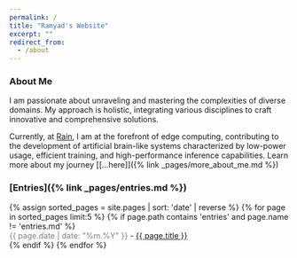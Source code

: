 ```yaml
---
permalink: /
title: "Ramyad's Website"
excerpt: ""
redirect_from:
  - /about
---
```

### About Me

I am passionate about unraveling and mastering the complexities of diverse domains. My approach is holistic, integrating various disciplines to craft innovative and comprehensive solutions.  

Currently, at [Rain](https://rain.ai/), I am at the forefront of edge computing, contributing to the development of artificial brain-like systems characterized by low-power usage, efficient training, and high-performance inference capabilities. Learn more about my journey [[...here]]({% link _pages/more_about_me.md %})  


### [Entries]({% link _pages/entries.md %})

<ul id="recent-posts" style="list-style-type: none; padding-left: 0">
{% assign sorted_pages = site.pages | sort: 'date' | reverse %}
{% for page in sorted_pages limit:5 %}
    {% if page.path contains 'entries' and page.name != 'entries.md' %}
    <li>
      <span style="color: gray;">{{ page.date | date: "%m.%Y" }}</span> - <a href="{{ page.url | relative_url }}">{{ page.title }}</a>
    </li>
    {% endif %}
{% endfor %}
</ul>
